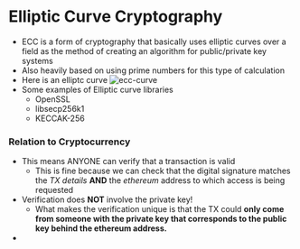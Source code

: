# Elliptic Curve Cryptography
- ECC is a form of cryptography that basically uses elliptic curves over a field as the method of creating an algorithm for public/private key systems
- Also heavily based on using prime numbers for this type of calculation
- Here is an elliptc curve ![ecc-curve](https://github.com/ethereumbook/ethereumbook/raw/develop/images/simple_elliptic_curve.png)
- Some examples of Elliptic curve libraries
	- OpenSSL
	- libsecp256k1
	- KECCAK-256
### Relation to Cryptocurrency
- This means ANYONE can verify that a transaction is valid
	- This is fine because we can check that the digital signature matches the *TX details* **AND** the *ethereum* address to which access is being requested
- Verification does **NOT** involve the private key!
	- What makes the verification unique is that the TX could **only come from someone with the private key that corresponds to the public key behind the ethereum address.**
-